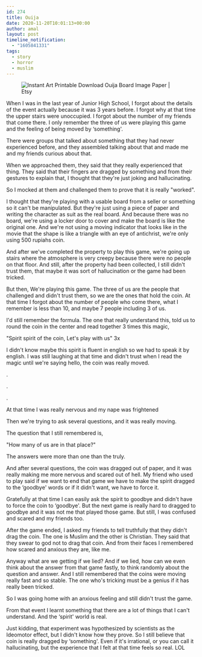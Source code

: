 ```yaml
---
id: 274
title: Ouija
date: 2020-11-20T10:01:13+00:00
author: amal
layout: post
timeline_notification:
  - "1605841331"
tags:
  - story
  - horror
  - muslim
---
```

<div class="wp-block-image">
  <figure class="aligncenter"><img src="https://i.etsystatic.com/10990296/r/il/5970e5/1004775714/il_570xN.1004775714_bdpa.jpg" alt="Instant Art Printable Download Ouija Board Image Paper | Etsy" /></figure>
</div>

When I was in the last year of Junior High School, I forgot about the details of the event actually because it was 3 years before. I forgot why at that time the upper stairs were unoccupied. I forgot about the number of my friends that come there. I only remember the three of us were playing this game and the feeling of being moved by ‘something'.

There were groups that talked about something that they had never experienced before, and they assembled talking about that and made me and my friends curious about that.

When we approached them, they said that they really experienced that thing. They said that their fingers are dragged by something and from their gestures to explain that, I thought that they're just joking and hallucinating.

So I mocked at them and challenged them to prove that it is really "worked".

I thought that they're playing with a usable board from a seller or something so it can't be manipulated. But they're just using a piece of paper and writing the character as suit as the real board. And because there was no board, we're using a locker door to cover and make the board is like the original one. And we're not using a moving indicator that looks like in the movie that the shape is like a triangle with an eye of antichrist, we're only using 500 rupiahs coin.

And after we've completed the property to play this game, we're going up stairs where the atmosphere is very creepy because there were no people on that floor. And still, after the property had been collected, I still didn't trust them, that maybe it was sort of hallucination or the game had been tricked.

But then, We're playing this game. The three of us are the people that challenged and didn't trust them, so we are the ones that hold the coin. At that time I forgot about the number of people who come there, what I remember is less than 10, and maybe 7 people including 3 of us.

I'd still remember the formula. The one that really understand this, told us to round the coin in the center and read together 3 times this magic,

"Spirit spirit of the coin, Let's play with us" 3x

I didn't know maybe this spirit is fluent in english so we had to speak it by english. I was still laughing at that time and didn't trust when I read the magic until we're saying hello, the coin was really moved.

.

.

.

At that time I was really nervous and my nape was frightened

Then we're trying to ask several questions, and it was really moving.

The question that I still remembered is,

"How many of us are in that place?"

The answers were more than one than the truly.

And after several questions, the coin was dragged out of paper, and it was really making me more nervous and scared out of hell. My friend who used to play said if we want to end that game we have to make the spirit dragged to the ‘goodbye' words or if it didn't want, we have to force it.

Gratefully at that time I can easily ask the spirit to goodbye and didn't have to force the coin to ‘goodbye'. But the next game is really hard to dragged to goodbye and it was not me that played those game. But still, I was confused and scared and my friends too.

After the game ended, I asked my friends to tell truthfully that they didn't drag the coin. The one is Muslim and the other is Christian. They said that they swear to god not to drag that coin. And from their faces I remembered how scared and anxious they are, like me.

Anyway what are we getting if we lied? And if we lied, how can we even think about the answer from that game fastly, to think randomly about the question and answer. And I still remembered that the coins were moving really fast and so stable. The one who's tricking must be a genius if it has really been tricked.

So I was going home with an anxious feeling and still didn't trust the game.

From that event I learnt something that there are a lot of things that I can't understand. And the ‘spirit' world is real.

Just kidding, that experiment was hypothesized by scientists as the Ideomotor effect, but I didn't know how they prove. So I still believe that coin is really dragged by ‘something'. Even if it's irrational, or you can call it hallucinating, but the experience that I felt at that time feels so real. LOL